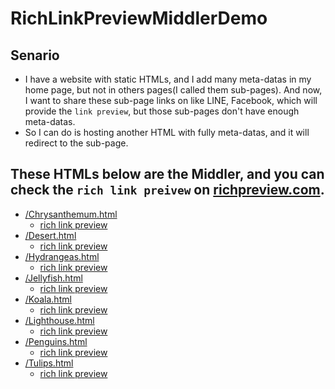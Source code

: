 # RichLinkPreviewMiddlerDemo
## Senario
- I have a website with static HTMLs, and I add many meta-datas in my home page, but not in others pages(I called them sub-pages). And now, I want to share these sub-page links on like LINE, Facebook, which will provide the `link preview`, but those sub-pages don't have enough meta-datas.
- So I can do is hosting another HTML with fully meta-datas, and it will redirect to the sub-page.

## These HTMLs below are the Middler, and you can check the `rich link preivew` on [richpreview.com](https://richpreview.com).
- [/Chrysanthemum.html](https://chaoliou.github.io/RichLinkPreviewMiddlerDemo/Chrysanthemum.html)
  - [rich link preview](https://richpreview.com/?url=https%3A%2F%2Fchaoliou.github.io%2FRichLinkPreviewMiddlerDemo%2FChrysanthemum.html)
- [/Desert.html](https://chaoliou.github.io/RichLinkPreviewMiddlerDemo/Desert.html)
  - [rich link preview](https://richpreview.com/?url=https%3A%2F%2Fchaoliou.github.io%2FRichLinkPreviewMiddlerDemo%2FDesert.html)
- [/Hydrangeas.html](https://chaoliou.github.io/RichLinkPreviewMiddlerDemo/Hydrangeas.html)
  - [rich link preview](https://richpreview.com/?url=https%3A%2F%2Fchaoliou.github.io%2FRichLinkPreviewMiddlerDemo%2FHydrangeas.html)
- [/Jellyfish.html](https://chaoliou.github.io/RichLinkPreviewMiddlerDemo/Jellyfish.html)
  - [rich link preview](https://richpreview.com/?url=https%3A%2F%2Fchaoliou.github.io%2FRichLinkPreviewMiddlerDemo%2FJellyfish.html)
- [/Koala.html](https://chaoliou.github.io/RichLinkPreviewMiddlerDemo/Koala.html)
  - [rich link preview](https://richpreview.com/?url=https%3A%2F%2Fchaoliou.github.io%2FRichLinkPreviewMiddlerDemo%2FKoala.html)
- [/Lighthouse.html](https://chaoliou.github.io/RichLinkPreviewMiddlerDemo/Lighthouse.html)
  - [rich link preview](https://richpreview.com/?url=https%3A%2F%2Fchaoliou.github.io%2FRichLinkPreviewMiddlerDemo%2FLighthouse.html)
- [/Penguins.html](https://chaoliou.github.io/RichLinkPreviewMiddlerDemo/Penguins.html)
  - [rich link preview](https://richpreview.com/?url=https%3A%2F%2Fchaoliou.github.io%2FRichLinkPreviewMiddlerDemo%2FPenguins.html)
- [/Tulips.html](https://chaoliou.github.io/RichLinkPreviewMiddlerDemo/Tulips.html)
  - [rich link preview](https://richpreview.com/?url=https%3A%2F%2Fchaoliou.github.io%2FRichLinkPreviewMiddlerDemo%2FTulips.html)
